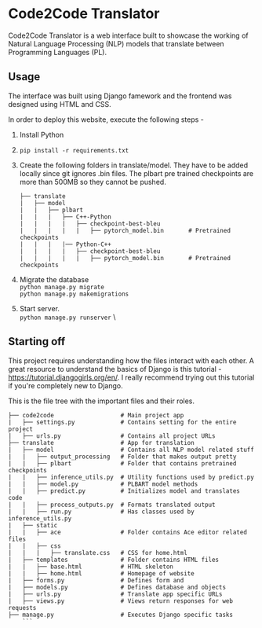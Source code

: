 # Code2Code Translator

Code2Code Translator is a web interface built to showcase the working of Natural Language Processing (NLP) models that translate between Programming Languages (PL). 

## Usage

The interface was built using Django famework and the frontend was designed using HTML and CSS. 

In order to deploy this website, execute the following steps - 

1. Install Python

2. `pip install -r requirements.txt`

3. Create the following folders in translate/model. They have to be added locally since git ignores .bin files. The plbart pre trained checkpoints are more than 500MB so they cannot be pushed.
    ```
    ├── translate
    |   ├── model
    |   |   ├── plbart
    |   |   |   ├── C++-Python
    |   |   |   |   ├── checkpoint-best-bleu
    |   |   |   |   |   ├── pytorch_model.bin       # Pretrained checkpoints
    |   |   |   |── Python-C++
    |   |   |   |   ├── checkpoint-best-bleu
    |   |   |   |   |   ├── pytorch_model.bin       # Pretrained checkpoints
    ```
4. Migrate the database \
    `python manage.py migrate` \
    `python manage.py makemigrations`

5. Start server. \
`python manage.py runserver` \



## Starting off

This project requires understanding how the files interact with each other. A great resource to understand the basics of Django is this tutorial - https://tutorial.djangogirls.org/en/. I really recommend trying out this tutorial if you're completely new to Django.

This is the file tree with the important files and their roles.

```
├── code2code                   # Main project app        
|   ├── settings.py             # Contains setting for the entire project
|   ├── urls.py                 # Contains all project URLs
├── translate                   # App for translation
|   ├── model                   # Contains all NLP model related stuff
|   |   ├── output_processing   # Folder that makes output pretty
|   |   ├── plbart              # Folder that contains pretrained checkpoints
|   |   ├── inference_utils.py  # Utility functions used by predict.py
|   |   ├── model.py            # PLBART model methods
|   |   ├── predict.py          # Initializes model and translates code
|   |   ├── process_outputs.py  # Formats translated output 
|   |   ├── run.py              # Has classes used by inference_utils.py
|   ├── static                  
|   |   ├── ace                 # Folder contains Ace editor related files 
|   |   ├── css                 
|   |   |   ├── translate.css   # CSS for home.html        
|   ├── templates               # Folder contains HTML files
|   |   ├── base.html           # HTML skeleton
|   |   ├── home.html           # Homepage of website    
|   ├── forms.py                # Defines form and    
|   ├── models.py               # Defines database and objects
|   ├── urls.py                 # Translate app specific URLs
|   ├── views.py                # Views return responses for web requests
├── manage.py                   # Executes Django specific tasks
    ```